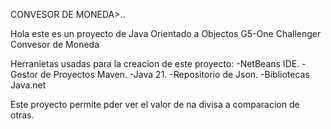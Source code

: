 CONVESOR DE MONEDA>..

Hola este es un proyecto de Java Orientado a Objectos G5-One
Challenger Convesor de Moneda

Herranietas usadas para la creacion de este proyecto: 
-NetBeans IDE.
-Gestor de Proyectos Maven.
-Java 21.
-Repositorio de Json.
-Bibliotecas Java.net

Este proyecto permite pder ver el valor de na divisa a comparacion de otras.

